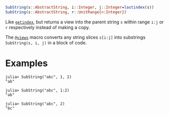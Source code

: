 ```julia
SubString(s::AbstractString, i::Integer, j::Integer=lastindex(s))
SubString(s::AbstractString, r::UnitRange{<:Integer})
```

Like [`getindex`](@ref), but returns a view into the parent string `s` within range `i:j` or `r` respectively instead of making a copy.

The [`@views`](@ref) macro converts any string slices `s[i:j]` into substrings `SubString(s, i, j)` in a block of code.

# Examples

```jldoctest
julia> SubString("abc", 1, 2)
"ab"

julia> SubString("abc", 1:2)
"ab"

julia> SubString("abc", 2)
"bc"
```
